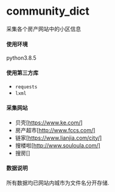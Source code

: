 # community_dict

采集各个房产网站中的小区信息

#### 使用环境
python3.8.5

#### 使用第三方库

- `requests`
- `lxml`


#### 采集网站

- 贝壳[https://www.ke.com/]
- 房产超市[http://www.fccs.com/]
- 链家[https://www.lianjia.com/city/]
- 搜楼啦[http://www.souloula.com/]
- 搜房[]

#### 数据说明

所有数据均已网站内城市为文件名分开存储.
